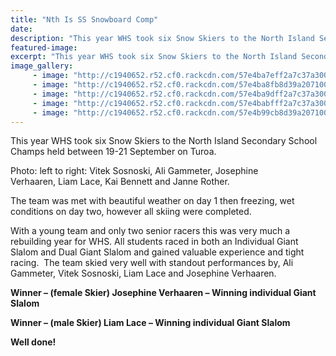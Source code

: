 ```yaml
---
title: "Nth Is SS Snowboard Comp"
date: 
description: "This year WHS took six Snow Skiers to the North Island Secondary School Champs held between 19-21 September on Turoa."
featured-image: 
excerpt: "This year WHS took six Snow Skiers to the North Island Secondary School Champs held between 19-21 September on Turoa."
image_gallery:
     - image: "http://c1940652.r52.cf0.rackcdn.com/57e4ba7eff2a7c37a3000518/casual-of-students.jpg"
     - image: "http://c1940652.r52.cf0.rackcdn.com/57e4ba8fb8d39a20710020db/Janne-Rother,-Int-German-student.jpg"
     - image: "http://c1940652.r52.cf0.rackcdn.com/57e4ba9dff2a7c37a300051a/Janne-Rother,-with-distance-in-background.jpg"
     - image: "http://c1940652.r52.cf0.rackcdn.com/57e4babfff2a7c37a300051c/Vitek-Sosnoski.jpg"
     - image: "http://c1940652.r52.cf0.rackcdn.com/57e4b99cb8d39a20710020d9/Group-shot.jpg"
---
```


<p>This year WHS took six Snow Skiers to the North Island Secondary School Champs held<span>&nbsp;between 19-21 September</span> on Turoa.</p>
<p>Photo: left to right:&nbsp;<span>Vitek Sosnoski,&nbsp;<span>Ali Gammeter,&nbsp;<span>Josephine Verhaaren,&nbsp;<span>Liam Lace, Kai Bennett and Janne Rother.</span></span></span></span></p>
<p>The team was met with beautiful weather on day 1 then freezing, wet conditions on day two, however all skiing were completed.</p>
<p>With a young team and only two senior racers this was very much a rebuilding year for WHS. All students raced in both an Individual Giant Slalom and Dual Giant Slalom and gained valuable experience and tight racing. &nbsp;The team skied very well with standout performances by, Ali Gammeter, Vitek Sosnoski, Liam Lace and Josephine Verhaaren.&nbsp;</p>
<p><strong>Winner &ndash; (female Skier) Josephine Verhaaren &ndash; Winning individual Giant Slalom</strong></p>
<p><strong>Winner &ndash; (male Skier) Liam Lace &ndash; Winning individual Giant Slalom</strong></p>
<p><strong>Well done!&nbsp;</strong></p>

